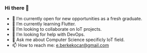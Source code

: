 ### Hi there 👋


- 🔭 I’m currently open for new opportunities as a fresh graduate. 
- 🌱 I’m currently learning Flutter. 
- 👯 I’m looking to collaborate on IoT projects. 
- 🤔 I’m looking for help with DevOps.
- 💬 Ask me about Computer Science specificly IoT field. 
- 📫 How to reach me: e.berkekocar@gmail.com


